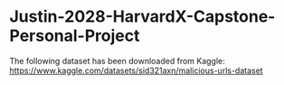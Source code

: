 # Justin-2028-HarvardX-Capstone-Personal-Project

The following dataset has been downloaded from Kaggle:
https://www.kaggle.com/datasets/sid321axn/malicious-urls-dataset
